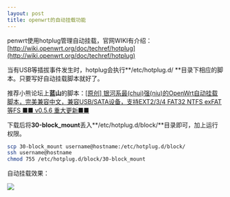 ```yaml
---
layout: post
title: openwrt的自动挂载功能
---
```


penwrt使用hotplug管理自动挂载，官网WIKI有介绍：[http://wiki.openwrt.org/doc/techref/hotplug](http://wiki.openwrt.org/doc/techref/hotplug)

当有USB等插拔事件发生时，hotplug会执行**/etc/hotplug.d/ **目录下相应的脚本。只要写好自动挂载脚本就好了。

推荐小熊论坛上**蓝山**的脚本：[[原创] 银河系最(chui)强(niu)的OpenWrt自动挂载脚本，完美兼容中文，兼容USB/SATA设备，支持EXT2/3/4 FAT32 NTFS exFAT等FS ■■ v0.5.6 重大更新■■](http://www.godiy.net/viewthread.php?tid=14441)

下载后将**30-block_mount**丢入**/etc/hotplug.d/block/**目录即可，加上运行权限。

```bash
scp 30-block_mount username@hostname:/etc/hotplug.d/block/
ssh username@hostname
chmod 755 /etc/hotplug.d/block/30-block_mount
```

自动挂载效果：

![](http://images2015.cnblogs.com/blog/714461/201601/714461-20160102155804089-217847176.png)
